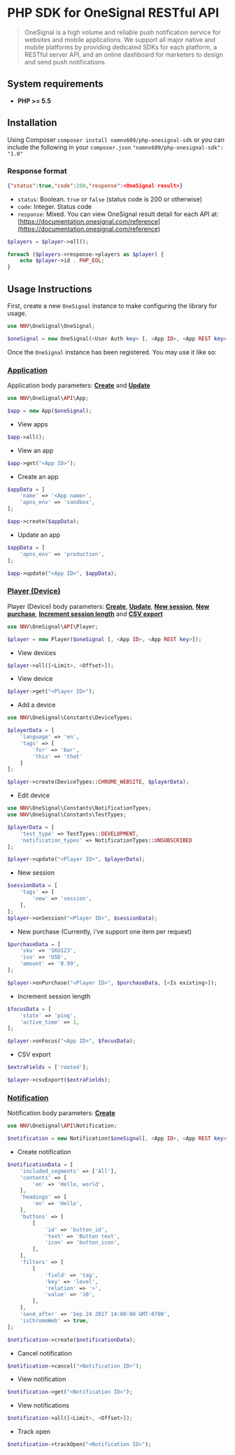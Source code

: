 # PHP SDK for OneSignal RESTful API

> OneSignal is a high volume and reliable push notification service for websites and mobile applications. We support all major native and mobile platforms by providing dedicated SDKs for each platform, a RESTful server API, and an online dashboard for marketers to design and send push notifications.

## System requirements
* **PHP >= 5.5**

## Installation
Using Composer
`composer install namnv609/php-onesignal-sdk`
or you can include the following in your `composer.json`
`"namnv609/php-onesignal-sdk": "1.0"`
### Response format
```JSON
{"status":true,"code":200,"response":<OneSignal result>}
```
* `status`: Boolean. `true` or `false` (status code is 200 or otherwise)
* `code`: Integer. Status code
* `response`: Mixed. You can view OneSignal result detail for each API at: [https://documentation.onesignal.com/reference](https://documentation.onesignal.com/reference)

```PHP
$players = $player->all();

foreach ($players->response->players as $player) {
    echo $player->id . PHP_EOL;
}
```

## Usage Instructions

First, create a new `OneSignal` instance to make configuring the library for usage.

```PHP
use NNV\OneSignal\OneSignal;

$oneSignal = new OneSignal(<User Auth key> [, <App ID>, <App REST key>, <Extra options for GuzzleHttp Client>])
```

Once the `OneSignal` instance has been registered. You may use it like so:

### [Application](http://namnv609.github.io/php-onesignal-sdk/class-NNV.OneSignal.API.App.html)
Application body parameters: [**Create**](https://documentation.onesignal.com/reference#create-an-app) and [**Update**](https://documentation.onesignal.com/reference#update-an-app)
```PHP
use NNV\OneSignal\API\App;

$app = new App($oneSignal);
```
* View apps
```PHP
$app->all();
```
* View an app
```PHP
$app->get("<App ID>");
```
* Create an app
```PHP
$appData = [
    'name' => '<App name>',
    'apns_env' => 'sandbox',
];

$app->create($appData);
```
* Update an app
```PHP
$appData = [
    'apns_env' => 'production',
];

$app->update("<App ID>", $appData);
```

### [Player (Device)](http://namnv609.github.io/php-onesignal-sdk/class-NNV.OneSignal.API.Player.html)
Player (Device) body parameters: [**Create**](https://documentation.onesignal.com/reference#add-a-device),  [**Update**](https://documentation.onesignal.com/reference#edit-device), [**New session**](https://documentation.onesignal.com/reference#new-session), [**New purchase**](https://documentation.onesignal.com/reference#new-purchase), [**Increment session length**](https://documentation.onesignal.com/reference#increment-session-length) and [**CSV export**](https://documentation.onesignal.com/reference#csv-export)
```PHP
use NNV\OneSignal\API\Player;

$player = new Player($oneSignal [, <App ID>, <App REST key>]);
```
* View devices
```PHP
$player->all([<Limit>, <Offset>]);
```
* View device
```PHP
$player->get("<Player ID>");
```
* Add a device
```PHP
use NNV\OneSignal\Constants\DeviceTypes;

$playerData = [
    'language' => 'en',
    'tags' => [
        'for' => 'bar',
        'this' => 'that'
    ]
];

$player->create(DeviceTypes::CHROME_WEBSITE, $playerData);
```
* Edit device
```PHP
use NNV\OneSignal\Constants\NotificationTypes;
use NNV\OneSignal\Constants\TestTypes;

$playerData = [
    'test_type' => TestTypes::DEVELOPMENT,
    'notification_types' => NotificationTypes::UNSUBSCRIBED
];

$player->update("<Player ID>", $playerData);
```
* New session
```PHP
$sessionData = [
    'tags' => [
        'new' => 'session',
    ],
];
$player->onSession("<Player ID>", $sessionData);
```
* New purchase (Currently, i've support one item per request)
```PHP
$purchaseData = [
    'sku' => 'SKU123',
    'iso' => 'USD',
    'amount' => '0.99',
];

$player->onPurchase("<Player ID>", $purchaseData, [<Is existing>]);
```
* Increment session length
```PHP
$focusData = [
    'state' => 'ping',
    'active_time' => 1,
];

$player->onFocus("<App ID>", $focusData);
```
* CSV export
```PHP
$extraFields = ['rooted'];

$player->csvExport($extraFields);
```

### [Notification](http://namnv609.github.io/php-onesignal-sdk/class-NNV.OneSignal.API.Notification.html)
Notification body parameters: [**Create**](https://documentation.onesignal.com/reference#create-notification)
```PHP
use NNV\OneSignal\API\Notification;

$notification = new Notification($oneSignal[, <App ID>, <App REST key>]);
```
* Create notification
```PHP
$notificationData = [
    'included_segments' => ['All'],
    'contents' => [
        'en' => 'Hello, world',
    ],
    'headings' => [
        'en' => 'Hello',
    ],
    'buttons' => [
        [
            'id' => 'button_id',
            'text' => 'Button text',
            'icon' => 'button_icon',
        ],
    ],
    'filters' => [
        [
            'field' => 'tag',
            'key' => 'level',
            'relation' => '>',
            'value' => '10',
        ],
    ],
    'send_after' => 'Sep 24 2017 14:00:00 GMT-0700',
    'isChromeWeb' => true,
];

$notification->create($notificationData);
```
* Cancel notification
```PHP
$notification->cancel("<Notification ID>");
```
* View notification
```PHP
$notification->get("<Notification ID>");
```
* View notifications
```PHP
$notification->all([<Limit>, <Offset>]);
```
* Track open
```PHP
$notification->trackOpen("<Notification ID>");
```
